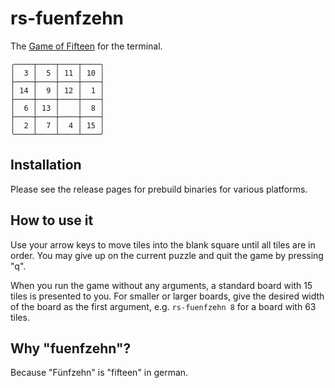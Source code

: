 # rs-fuenfzehn

The [Game of Fifteen](https://en.wikipedia.org/wiki/15_Puzzle) for the terminal.

```
╭────┬────┬────┬────╮
│  3 │  5 │ 11 │ 10 │
├────┼────┼────┼────┤
│ 14 │  9 │ 12 │  1 │
├────┼────┼────┼────┤
│  6 │ 13 │    │  8 │
├────┼────┼────┼────┤
│  2 │  7 │  4 │ 15 │
╰────┴────┴────┴────╯
```

## Installation

Please see the release pages for prebuild binaries for various platforms.

## How to use it

Use your arrow keys to move tiles into the blank square until all tiles are in order. You may give up on the current puzzle and quit the game by pressing "q".

When you run the game without any arguments, a standard board with 15 tiles is presented to you. For smaller or larger boards, give the desired width of the board as the first argument, e.g. `rs-fuenfzehn 8` for a board with 63 tiles.

## Why "fuenfzehn"?

Because "Fünfzehn" is "fifteen" in german.
